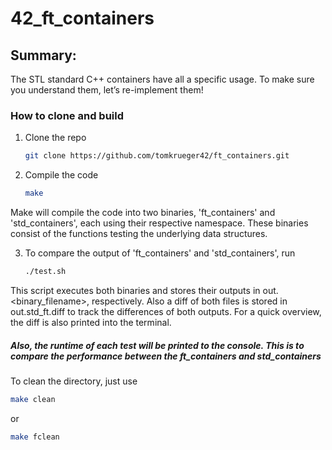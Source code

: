 # 42_ft_containers

## Summary:
The STL standard C++ containers have all a specific usage.
To make sure you understand them, let’s re-implement them!

### How to clone and build

1. Clone the repo
   ```sh
   git clone https://github.com/tomkrueger42/ft_containers.git
   ```
2. Compile the code
   ```sh
   make
   ```

Make will compile the code into two binaries, 'ft_containers' and 'std_containers', each using their respective namespace.
These binaries consist of the functions testing the underlying data structures.

3. To compare the output of 'ft_containers' and 'std_containers', run
   ```sh
   ./test.sh
   ```

This script executes both binaries and stores their outputs in out.<binary_filename>, respectively. Also a diff of both files is stored in out.std_ft.diff to track the differences of both outputs. For a quick overview, the diff is also printed into the terminal.

##### Also, the runtime of each test will be printed to the console. This is to compare the performance between the ft_containers and std_containers


To clean the directory, just use
   ```sh
   make clean
   ```
   or
   ```sh
   make fclean
   ```